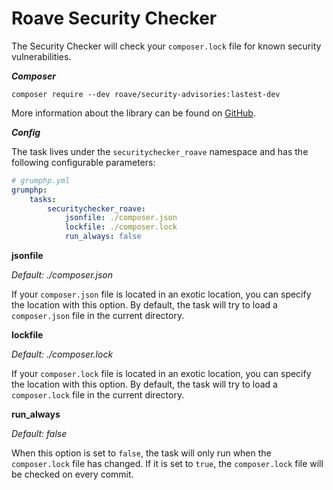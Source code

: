 # Roave Security Checker

The Security Checker will check your `composer.lock` file for known security vulnerabilities.

***Composer***

```
composer require --dev roave/security-advisories:lastest-dev
```
More information about the library can be found on [GitHub](https://github.com/Roave/SecurityAdvisories).

***Config***

The task lives under the `securitychecker_roave` namespace and has the following configurable parameters:

```yaml
# grumphp.yml
grumphp:
    tasks:
        securitychecker_roave:
            jsonfile: ./composer.json
            lockfile: ./composer.lock
            run_always: false
```

**jsonfile**

*Default: ./composer.json*

If your `composer.json` file is located in an exotic location, you can specify the location with this option. By default, the task will try to load a `composer.json` file in the current directory.

**lockfile**

*Default: ./composer.lock*

If your `composer.lock` file is located in an exotic location, you can specify the location with this option. By default, the task will try to load a `composer.lock` file in the current directory.

**run_always**

*Default: false*

When this option is set to `false`, the task will only run when the `composer.lock` file has changed. If it is set to `true`, the `composer.lock` file will be checked on every commit.
